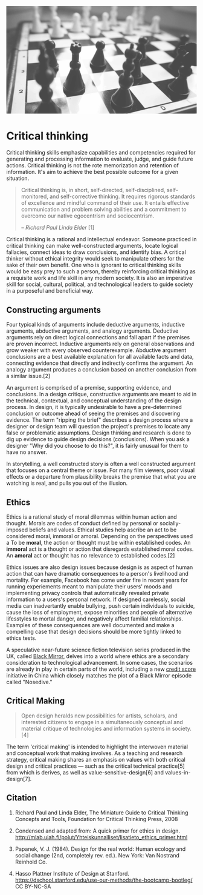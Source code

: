 ![](/assets/critical-thinking-chess.jpg)

# Critical thinking

Critical thinking skills emphasize capabilities and competencies required for generating and processing information to evaluate, judge, and guide future actions. Critical thinking is not the rote memorization and retention of information. It's aim to achieve the best possible outcome for a given situation.

> Critical thinking is, in short, self-directed, self-disciplined, self-monitored, and self-corrective thinking. It requires rigorous standards of excellence and mindful command of their use. It entails effective communication and problem solving abilities and a commitment to overcome our native egocentrism and sociocentrism.
>
> – _Richard Paul Linda Elder_ \[1\]

Critical thinking is a rational and intellectual endeavor. Someone practiced in critical thinking can make well-constructed arguments, locate logical fallacies, connect ideas to draw conclusions, and identify bias. A critical thinker without ethical integrity would seek to manipulate others for the sake of their own benefit. One who is ignorant to critical thinking skills would be easy prey to such a person, thereby reinforcing critical thinking as a requisite work and life skill in any modern society. It is also an imperative skill for social, cultural, political, and technological leaders to guide society in a purposeful and beneficial way.

## Constructing arguments

Four typical kinds of arguments include deductive arguments, inductive arguments, abductive arguments, and analogy arguments. Deductive arguments rely on direct logical connections and fall apart if the premises are proven incorrect. Inductive arguments rely on general observations and grow weaker with every observed counterexample. Abductive argument conclusions are a best available explanation for all available facts and data, connecting evidence that directly and indirectly confirms the argument. An analogy argument produces a conclusion based on another conclusion from a similar issue.[2]

An argument is comprised of a premise, supporting evidence, and conclusions. In a design critique, constructive arguments are meant to aid in the technical, contextual, and conceptual understanding of the design process. In design, it is typically undesirable to have a pre-determined conclusion or outcome ahead of seeing the premises and discovering evidence. The term "ripping the brief" describes a design process where a designer or design team will question the project's premises to locate any false or problematic assumptions. Design thinking and research is done to dig up evidence to guide design decisions (conclusions). When you ask a designer "Why did you choose to do this?", it is fairly unusual for them to have no answer.

In storytelling, a well constructed story is often a well constructed argument that focuses on a central theme or issue. For many film viewers, poor visual effects or a departure from plausibility breaks the premise that what you are watching is real, and pulls you out of the illusion.


## Ethics

Ethics is a rational study of moral dilemmas within human action and thought. Morals are codes of conduct defined by personal or socially-imposed beliefs and values. Ethical studies help ascribe an act to be considered moral, immoral or amoral. Depending on the perspectives used a To be **moral**, the action or thought must be within established codes. An **immoral** act is a thought or action that disregards established moral codes. An **amoral** act or thought has no relevance to established codes.[2]

Ethics issues are also design issues because design is as aspect of human action that can have dramatic consequences to a person's livelihood and mortality. For example, Facebook has come under fire in recent years for running experiements meant to manipulate their users' moods and implementing privacy controls that automatically revealed private information to a users's personal network. If designed carelessly, social media can inadvertantly enable bullying, push certain individuals to suicide, cause the loss of employment, expose minorities and people of alternative lifesstyles to mortal danger, and negatively affect familial relationships. Examples of these consequences are well documented and make a compelling case that design decisions should be more tightly linked to ethics tests. 

A speculative near-future science fiction television series produced in the UK, called [Black Mirror](http://www.imdb.com/title/tt2085059/), delves into a world where ethics are a secondary consideration to technological advancement. In some cases, the scenarios are already in play in certain parts of the world, including a new [credit score](http://www.businessinsider.com/china-social-credit-score-like-black-mirror-2016-10) initiative in China which closely matches the plot of a Black Mirror episode called "Nosedive."

## Critical Making

>Open design heralds new possibilities for artists, scholars, and interested citizens to engage in a simultaneously conceptual and material critique of technologies and information systems in society.[4]

The term 'critical making' is intended to highlight the interwoven material and conceptual work that making involves. As a teaching and research strategy, critical making shares an emphasis on values with both critical design and critical practices — such as the critical technical practice[5] from which is derives, as well as value-sensitive-design[6] and values-in-design[7].

## Citation

1. Richard Paul and Linda Elder, The Miniature Guide to Critical Thinking Concepts and Tools, Foundation for Critical Thinking Press, 2008
2. Condensed and adapted from: A quick primer for ethics in design. http://mlab.uiah.fi/polut/Yhteiskunnalliset/lisatieto_ethics_primer.html


2. Papanek, V. J. (1984). Design for the real world: Human ecology and social change (2nd, completely rev. ed.). New York: Van Nostrand Reinhold Co.
3. Hasso Plattner Institute of Design at Stanford. https://dschool.stanford.edu/use-our-methods/the-bootcamp-bootleg/ CC BY-NC-SA






